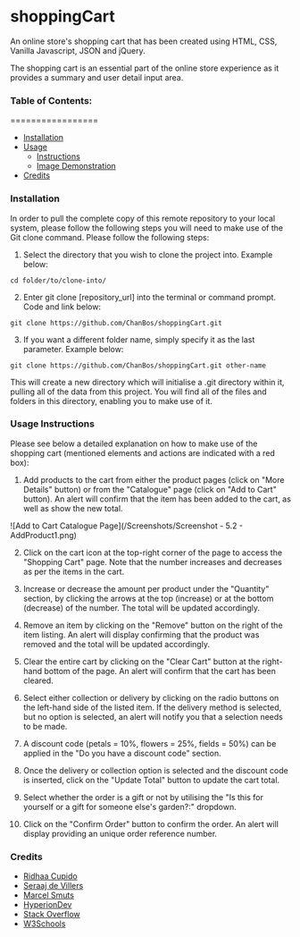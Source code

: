 # shoppingCart

An online store's shopping cart that has been created using HTML, CSS, Vanilla Javascript, JSON and jQuery. 

The shopping cart is an essential part of the online store experience as it provides a summary and user detail input area.

### Table of Contents:
=================

  * [Installation](#installation)
  * [Usage](#usage)
    * [Instructions](#instructions)
    * [Image Demonstration](#image-demonstration)
  * [Credits](#credits)

### Installation

In order to pull the complete copy of this remote repository to your local system, please follow the following steps you will need to make use of the Git clone command. Please follow the following steps:

1. Select the directory that you wish to clone the project into. Example below: 
  ```
  cd folder/to/clone-into/
  ```

2. Enter git clone [repository_url] into the terminal or command prompt. Code and link below: 
  ```
  git clone https://github.com/ChanBos/shoppingCart.git
  ```

3. If you want a different folder name, simply specify it as the last parameter. Example below: 
  ```
  git clone https://github.com/ChanBos/shoppingCart.git other-name
  ```
  
This will create a new directory which will initialise a .git directory within it, pulling all of the data from this project. You will find all of the files and folders in this directory, enabling you to make use of it.

### Usage Instructions

Please see below a detailed explanation on how to make use of the shopping cart (mentioned elements and actions are indicated with a red box):

1. Add products to the cart from either the product pages (click on "More Details" button) or from the "Catalogue" page (click on "Add to Cart" button). An alert will confirm that the item has been added to the cart, as well as show the new total.

![Add to Cart Catalogue Page](/Screenshots/Screenshot - 5.2 - AddProduct1.png)

2. Click on the cart icon at the top-right corner of the page to access the "Shopping Cart" page. Note that the number increases and decreases as per the items in the cart.


3. Increase or decrease the amount per product under the "Quantity" section, by clicking the arrows at the top (increase) or at the bottom (decrease) of the number. The total will be updated accordingly.


4. Remove an item by clicking on the "Remove" button on the right of the item listing. An alert will display confirming that the product was removed and the total will be updated accordingly.


5. Clear the entire cart by clicking on the "Clear Cart" button at the right-hand bottom of the page. An alert will confirm that the cart has been cleared.


6. Select either collection or delivery by clicking on the radio buttons on the left-hand side of the listed item. If the delivery method is selected, but no option is selected, an alert will notify you that a selection needs to be made.


7. A discount code (petals = 10%, flowers = 25%, fields = 50%) can be applied in the "Do you have a discount code" section.


8. Once the delivery or collection option is selected and the discount code is inserted, click on the "Update Total" button to update the cart total.


9. Select whether the order is a gift or not by utilising the "Is this for yourself or a gift for someone else's garden?:" dropdown.


10. Click on the "Confirm Order" button to confirm the order. An alert will display providing an unique order reference number.



### Credits

* [Ridhaa Cupido](https://github.com/ridhaaDev)
* [Seraaj de Villers](https://www.linkedin.com/in/seraaj-de-villiers-ma5t3r/)
* [Marcel Smuts](https://github.com/MarcelSmuts)
* [HyperionDev](https://www.hyperiondev.com/)
* [Stack Overflow](https://stackoverflow.com/)
* [W3Schools](https://www.w3schools.com/)
